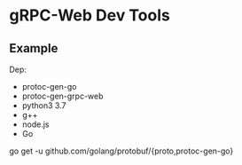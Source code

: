 # gRPC-Web Dev Tools

## Example 

Dep:

* protoc-gen-go
* protoc-gen-grpc-web
* python3 3.7
* g++
* node.js
* Go


go get -u github.com/golang/protobuf/{proto,protoc-gen-go}

